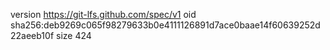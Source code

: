version https://git-lfs.github.com/spec/v1
oid sha256:deb9269c065f98279633b0e4111126891d7ace0baae14f60639252d22aeeb10f
size 424
